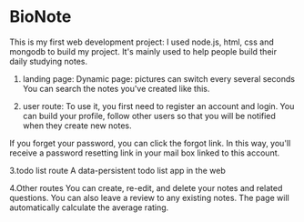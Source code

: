 # BioNote
This is my first web development project:
I used node.js, html, css and mongodb to build my project.
It's mainly used to help people build their daily studying notes.

1. landing page:
Dynamic page: pictures can switch every several seconds
You can search the notes you've created like this.

2. user route:
To use it, you first need to register an account and login. You can build your profile, follow other users so that you will be notified when they create new notes.

If you forget your password, you can click the forgot link. In this way, you'll receive a password resetting link in your mail box linked to this account. 

3.todo list route
A data-persistent todo list app in the web

4.Other routes
You can create, re-edit, and delete your notes and related questions. You can also leave a review to any existing notes. The page will automatically calculate the average rating. 
